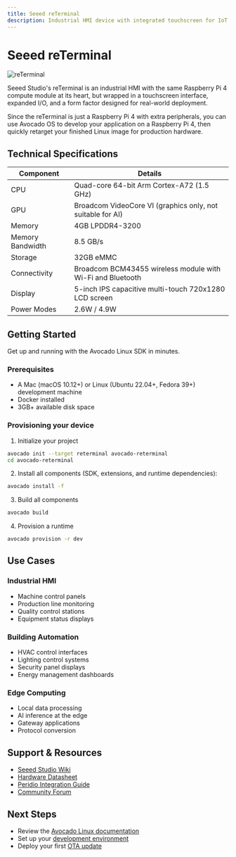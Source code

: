 ```yaml
---
title: Seeed reTerminal
description: Industrial HMI device with integrated touchscreen for IoT applications
---
```


# Seeed reTerminal

![reTerminal](/img/reterminal.jpg)

Seeed Studio's reTerminal is an industrial HMI with the same Raspberry Pi 4 compute module at its heart, but wrapped in a touchscreen interface, expanded I/O, and a form factor designed for real-world deployment.

Since the reTerminal is just a Raspberry Pi 4 with extra peripherals, you can use Avocado OS to develop your application on a Raspberry Pi 4, then quickly retarget your finished Linux image for production hardware.

## Technical Specifications

| Component        | Details                                                    |
| ---------------- | ---------------------------------------------------------- |
| CPU              | Quad-core 64-bit Arm Cortex-A72 (1.5 GHz)                  |
| GPU              | Broadcom VideoCore VI (graphics only, not suitable for AI) |
| Memory           | 4GB LPDDR4-3200                                            |
| Memory Bandwidth | 8.5 GB/s                                                   |
| Storage          | 32GB eMMC                                                  |
| Connectivity     | Broadcom BCM43455 wireless module with Wi-Fi and Bluetooth |
| Display          | 5-inch IPS capacitive multi-touch 720x1280 LCD screen      |
| Power Modes      | 2.6W / 4.9W                                                |

## Getting Started

Get up and running with the Avocado Linux SDK in minutes.

### Prerequisites

- A Mac (macOS 10.12+) or Linux (Ubuntu 22.04+, Fedora 39+) development machine
- Docker installed
- 3GB+ available disk space

### Provisioning your device

1. Initialize your project

```bash
avocado init --target reterminal avocado-reterminal
cd avocado-reterminal
```

2. Install all components (SDK, extensions, and runtime dependencies):

```bash
avocado install -f
```

3. Build all components

```bash
avocado build
```

4. Provision a runtime

```bash
avocado provision -r dev
```

## Use Cases

### Industrial HMI

- Machine control panels
- Production line monitoring
- Quality control stations
- Equipment status displays

### Building Automation

- HVAC control interfaces
- Lighting control systems
- Security panel displays
- Energy management dashboards

### Edge Computing

- Local data processing
- AI inference at the edge
- Gateway applications
- Protocol conversion

## Support & Resources

- [Seeed Studio Wiki](https://wiki.seeedstudio.com/reTerminal/)
- [Hardware Datasheet](https://files.seeedstudio.com/wiki/ReTerminal/reTerminal.pdf)
- [Peridio Integration Guide](/avocado-linux/introduction)
- [Community Forum](https://forum.seeedstudio.com/)

## Next Steps

- Review the [Avocado Linux documentation](/avocado-linux/introduction)
- Set up your [development environment](/avocado-linux/development-environment)
- Deploy your first [OTA update](/getting-started/first-ota-update)
